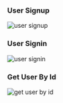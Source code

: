 ### User Signup

![user signup](https://user-images.githubusercontent.com/51740388/84382130-243d8380-ac25-11ea-859b-81bb9538de49.JPG)

### User Signin

![user signin](https://user-images.githubusercontent.com/51740388/84382072-0ff98680-ac25-11ea-8005-47f17f792745.jpg)

### Get User By Id

![get user by id](https://user-images.githubusercontent.com/51740388/84382152-34edf980-ac25-11ea-9506-6b2184eb3105.jpg)